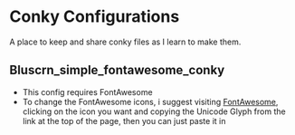 # Conky Configurations
A place to keep and share conky files as I learn to make them.

## Bluscrn_simple_fontawesome_conky
- This config requires FontAwesome
- To change the FontAwesome icons, i suggest visiting [FontAwesome](https://fontawesome.com/icons?d=gallery&m=free), clicking on the icon you want and copying the Unicode Glyph from the link at the top of the page, then you can just paste it in
